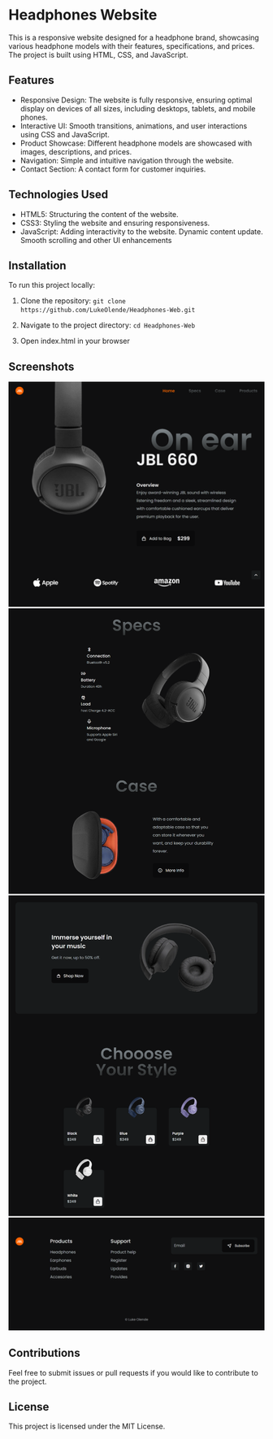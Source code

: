 # Headphones Website

This is a responsive website designed for a headphone brand, showcasing various headphone models with their features, specifications, and prices.
The project is built using HTML, CSS, and JavaScript.

## Features

- Responsive Design: The website is fully responsive, ensuring optimal display on devices of all sizes, including desktops, tablets, and mobile phones.
- Interactive UI: Smooth transitions, animations, and user interactions using CSS and JavaScript.
- Product Showcase: Different headphone models are showcased with images, descriptions, and prices.
- Navigation: Simple and intuitive navigation through the website.
- Contact Section: A contact form for customer inquiries.

## Technologies Used

- HTML5: Structuring the content of the website.
- CSS3: Styling the website and ensuring responsiveness.
- JavaScript: Adding interactivity to the website. Dynamic content update. Smooth scrolling and other UI enhancements

## Installation

To run this project locally:

1. Clone the repository:
   `git clone https://github.com/LukeOlende/Headphones-Web.git`

2. Navigate to the project directory:
   `cd Headphones-Web`

3. Open index.html in your browser

## Screenshots

![Alt Text](img/homepage.png)
![Alt Text](img/specs%20&%20case.png)
![Alt Text](img/models.png)
![Alt Text](img/footer.png)

## Contributions

Feel free to submit issues or pull requests if you would like to contribute to the project.

## License

This project is licensed under the MIT License.
